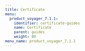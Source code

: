```yaml
---
title: Certificate
menu:
  product_voyager_7.1.1:
    identifier: certificate-guides
    name: Certificate
    parent: guides
    weight: 80
menu_name: product_voyager_7.1.1
---
```



